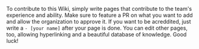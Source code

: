 To contribute to this Wiki, simply write pages that contribute to the team's experience and ability.
Make sure to feature a PR on what you want to add and allow the organization to approve it.
If you want to be acreddited, just write a `- [your name]` after your page is done. You can edit other pages, too, allowing hyperlinking and a beautiful database of knowledge. Good luck!